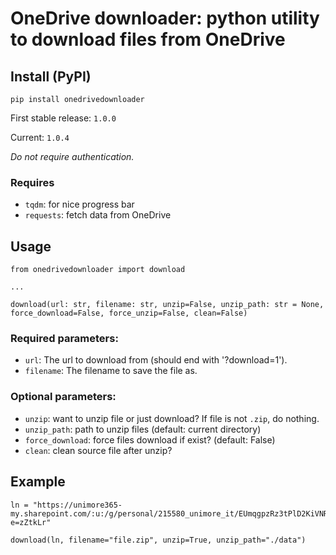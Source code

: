 # OneDrive downloader: python utility to download files from OneDrive


## Install (PyPI)
`pip install onedrivedownloader`

First stable release: `1.0.0`

Current: `1.0.4`

*Do not require authentication.*

### Requires
- `tqdm`: for nice progress bar
- `requests`: fetch data from OneDrive

## Usage
```
from onedrivedownloader import download

...

download(url: str, filename: str, unzip=False, unzip_path: str = None, force_download=False, force_unzip=False, clean=False)
```

### Required parameters:
- `url`: The url to download from (should end with '?download=1').
- `filename`: The filename to save the file as.

### Optional parameters:
- `unzip`: want to unzip file or just download? If file is not `.zip`, do nothing.
- `unzip_path`: path to unzip files (default: current directory)
- `force_download`: force files download if exist? (default: False)
- `clean`: clean source file after unzip?

## Example
```
ln = "https://unimore365-my.sharepoint.com/:u:/g/personal/215580_unimore_it/EUmqgpzRz3tPlD2KiVNRqdABBJl7qQYcIeROtMc4g2UeIA?e=zZtkLr"

download(ln, filename="file.zip", unzip=True, unzip_path="./data")
```